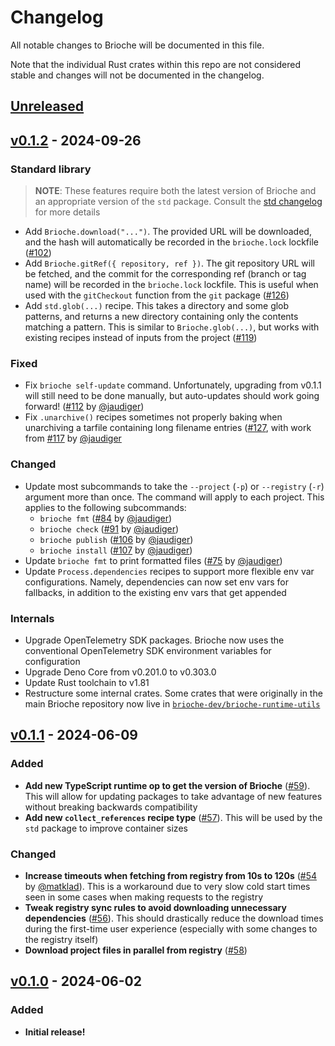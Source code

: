 # Changelog

All notable changes to Brioche will be documented in this file.

Note that the individual Rust crates within this repo are not considered stable and changes will not be documented in the changelog.

## [Unreleased]

## [v0.1.2] - 2024-09-26

### Standard library

> **NOTE**: These features require both the latest version of Brioche and an appropriate version of the `std` package. Consult the [std changelog] for more details

- Add `Brioche.download("...")`. The provided URL will be downloaded, and the hash will automatically be recorded in the `brioche.lock` lockfile ([#102](https://github.com/brioche-dev/brioche/pull/102))
- Add `Brioche.gitRef({ repository, ref })`. The git repository URL will be fetched, and the commit for the corresponding ref (branch or tag name) will be recorded in the `brioche.lock` lockfile. This is useful when used with the `gitCheckout` function from the `git` package ([#126](https://github.com/brioche-dev/brioche/pull/126))
- Add `std.glob(...)` recipe. This takes a directory and some glob patterns, and returns a new directory containing only the contents matching a pattern. This is similar to `Brioche.glob(...)`, but works with existing recipes instead of inputs from the project ([#119](https://github.com/brioche-dev/brioche/pull/119))

### Fixed

- Fix `brioche self-update` command. Unfortunately, upgrading from v0.1.1 will still need to be done manually, but auto-updates should work going forward! ([#112](https://github.com/brioche-dev/brioche/pull/112) by [@jaudiger](https://github.com/jaudiger))
- Fix `.unarchive()` recipes sometimes not properly baking when unarchiving a tarfile containing long filename entries ([#127](https://github.com/brioche-dev/brioche/pull/127), with work from [#117](https://github.com/brioche-dev/brioche/pull/117) by [@jaudiger](https://github.com/jaudiger)

### Changed

- Update most subcommands to take the `--project` (`-p`) or `--registry` (`-r`) argument more than once. The command will apply to each project. This applies to the following subcommands:
    - `brioche fmt` ([#84](https://github.com/brioche-dev/brioche/pull/84) by [@jaudiger](https://github.com/jaudiger))
    - `brioche check` ([#91](https://github.com/brioche-dev/brioche/pull/91) by [@jaudiger](https://github.com/jaudiger))
    - `brioche publish` ([#106](https://github.com/brioche-dev/brioche/pull/106) by [@jaudiger](https://github.com/jaudiger))
    - `brioche install` ([#107](https://github.com/brioche-dev/brioche/pull/107) by [@jaudiger](https://github.com/jaudiger))
- Update `brioche fmt` to print formatted files ([#75](https://github.com/brioche-dev/brioche/issues/75) by [@jaudiger](https://github.com/jaudiger))
- Update `Process.dependencies` recipes to support more flexible env var configurations. Namely, dependencies can now set env vars for fallbacks, in addition to the existing env vars that get appended

### Internals

- Upgrade OpenTelemetry SDK packages. Brioche now uses the conventional OpenTelemetry SDK environment variables for configuration
- Upgrade Deno Core from v0.201.0 to v0.303.0
- Update Rust toolchain to v1.81
- Restructure some internal crates. Some crates that were originally in the main Brioche repository now live in [`brioche-dev/brioche-runtime-utils`](https://github.com/brioche-dev/brioche-runtime-utils)

## [v0.1.1] - 2024-06-09

### Added

- **Add new TypeScript runtime op to get the version of Brioche** ([#59](https://github.com/brioche-dev/brioche/pull/59)). This will allow for updating packages to take advantage of new features without breaking backwards compatibility
- **Add new `collect_references` recipe type** ([#57](https://github.com/brioche-dev/brioche/pull/57)). This will be used by the `std` package to improve container sizes

### Changed

- **Increase timeouts when fetching from registry from 10s to 120s** ([#54](https://github.com/brioche-dev/brioche/pull/54) by [@matklad](https://github.com/matklad)). This is a workaround due to very slow cold start times seen in some cases when making requests to the registry
- **Tweak registry sync rules to avoid downloading unnecessary dependencies** ([#56](https://github.com/brioche-dev/brioche/pull/56)). This should drastically reduce the download times during the first-time user experience (especially with some changes to the registry itself)
- **Download project files in parallel from registry** ([#58](https://github.com/brioche-dev/brioche/pull/58))

## [v0.1.0] - 2024-06-02

### Added

- **Initial release!**

[Unreleased]: https://github.com/brioche-dev/brioche/compare/v0.1.2...HEAD
[v0.1.2]: https://github.com/brioche-dev/brioche/releases/tag/v0.1.2
[v0.1.1]: https://github.com/brioche-dev/brioche/releases/tag/v0.1.1
[v0.1.0]: https://github.com/brioche-dev/brioche/releases/tag/v0.1.0

[std changelog]: https://github.com/brioche-dev/brioche-packages/blob/main/packages/std/CHANGELOG.md
